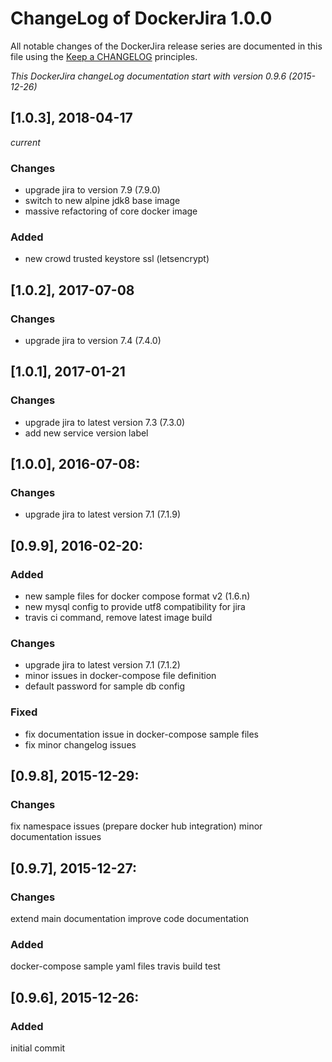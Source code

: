 # ChangeLog of DockerJira 1.0.0

All notable changes of the DockerJira release series are documented in this file using the [Keep a CHANGELOG](http://keepachangelog.com/) principles.

_This DockerJira changeLog documentation start with version 0.9.6 (2015-12-26)_


## [1.0.3], 2018-04-17
_current_

### Changes
- upgrade jira to version 7.9 (7.9.0)
- switch to new alpine jdk8 base image
- massive refactoring of core docker image

### Added
- new crowd trusted keystore ssl (letsencrypt)


## [1.0.2], 2017-07-08

### Changes
- upgrade jira to version 7.4 (7.4.0)


## [1.0.1], 2017-01-21

### Changes
- upgrade jira to latest version 7.3 (7.3.0)
- add new service version label


## [1.0.0], 2016-07-08:

### Changes
- upgrade jira to latest version 7.1 (7.1.9)

## [0.9.9], 2016-02-20:

### Added
- new sample files for docker compose format v2 (1.6.n)
- new mysql config to provide utf8 compatibility for jira
- travis ci command, remove latest image build

### Changes
- upgrade jira to latest version 7.1 (7.1.2)
- minor issues in docker-compose file definition
- default password for sample db config

### Fixed
- fix documentation issue in docker-compose sample files
- fix minor changelog issues


## [0.9.8], 2015-12-29:

### Changes
fix namespace issues (prepare docker hub integration)
minor documentation issues


## [0.9.7], 2015-12-27:

### Changes
extend main documentation
improve code documentation

### Added
docker-compose sample yaml files
travis build test


## [0.9.6], 2015-12-26:

### Added
initial commit
